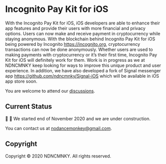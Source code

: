 # Incognito Pay Kit for iOS
With the Incognito Pay Kit for iOS, iOS developers are able to enhance their app features and provide their users with more financial and privacy options. Users can now make and receive payment in cryptocurrency while staying anonymous.  With the blockchain behind Incognito Pay Kit for iOS being powered by Incognito https://incognito.org, cryptocurrency transactions can now be done anonymously. Whether users are used to making payments with cryptocurrency or it’s their first time, Incognito Pay Kit for iOS will definitely work for them. Work is in progress as we at NDNCMNKY keep looking for ways to improve this unique product and user experience. In addition, we have also developed a fork of Signal messenger app https://github.com/ndncmnky/Signal-iOS which will be available in iOS app store soon.

You are welcome to attend our [discussions](https://we.incognito.org/t/integrate-incognito-into-signal-poc/7412/).

## Current Status
:construction_worker: :construction: We started end of November 2020 and we are under construction.

You can contact us at [nodancemonkey@gmail.com](mailto:nodancemonkey@gmail.com?subject=[Incognito%20Pay%20Kit]).

## Copyright
Copyright © 2020 NDNCMNKY. All rights reserved.

